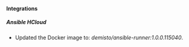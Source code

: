 
#### Integrations

##### Ansible HCloud

- Updated the Docker image to: *demisto/ansible-runner:1.0.0.115040*.
